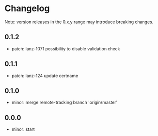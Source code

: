 # Changelog
Note: version releases in the 0.x.y range may introduce breaking changes.

## 0.1.2

- patch: lanz-1071  possibility to disable validation check

## 0.1.1

- patch: lanz-124  update certname

## 0.1.0

- minor: merge remote-tracking branch 'origin/master'

## 0.0.0

- minor: start

